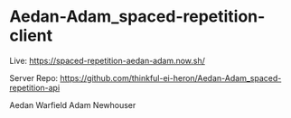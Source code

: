# Aedan-Adam_spaced-repetition-client
Live: https://spaced-repetition-aedan-adam.now.sh/

Server Repo: https://github.com/thinkful-ei-heron/Aedan-Adam_spaced-repetition-api

Aedan Warfield
Adam Newhouser
